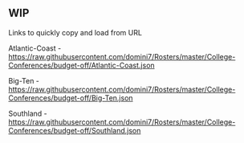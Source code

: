 ## WIP

Links to quickly copy and load from URL

Atlantic-Coast - https://raw.githubusercontent.com/domini7/Rosters/master/College-Conferences/budget-off/Atlantic-Coast.json

Big-Ten - https://raw.githubusercontent.com/domini7/Rosters/master/College-Conferences/budget-off/Big-Ten.json

Southland - https://raw.githubusercontent.com/domini7/Rosters/master/College-Conferences/budget-off/Southland.json